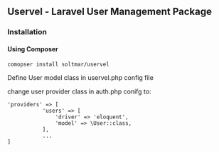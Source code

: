 ## Uservel - Laravel User Management Package

### Installation

#### Using Composer

```comopser install soltmar/uservel```

Define User model class in uservel.php config file

change user provider class in auth.php conifg to:

```
'providers' => [
           'users' => [
               'driver' => 'eloquent',
               'model' => \User::class,
           ],
           ...
]
```
